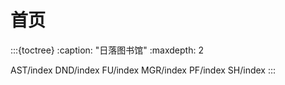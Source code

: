 # 首页

:::{toctree}
:caption: "日落图书馆"
:maxdepth: 2

AST/index
DND/index
FU/index
MGR/index
PF/index
SH/index
:::
